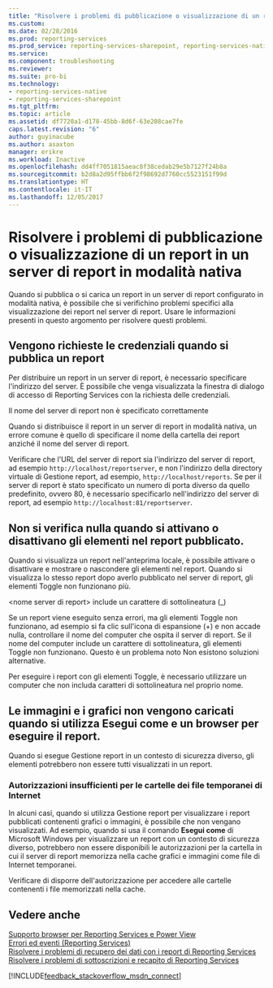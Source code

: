```yaml
---
title: "Risolvere i problemi di pubblicazione o visualizzazione di un report in un server di report in modalità nativa | Microsoft Docs"
ms.custom: 
ms.date: 02/28/2016
ms.prod: reporting-services
ms.prod_service: reporting-services-sharepoint, reporting-services-native
ms.service: 
ms.component: troubleshooting
ms.reviewer: 
ms.suite: pro-bi
ms.technology:
- reporting-services-native
- reporting-services-sharepoint
ms.tgt_pltfrm: 
ms.topic: article
ms.assetid: df7720a1-d178-45bb-8d6f-63e208cae7fe
caps.latest.revision: "6"
author: guyinacube
ms.author: asaxton
manager: erikre
ms.workload: Inactive
ms.openlocfilehash: dd4ff7051815aeac8f38cedab29e5b7127f24b8a
ms.sourcegitcommit: b2d8a2d95ffbb6f2f98692d7760cc5523151f99d
ms.translationtype: HT
ms.contentlocale: it-IT
ms.lasthandoff: 12/05/2017
---
```

# <a name="troubleshoot-publishing-or-viewing-a-report-on-a-native-mode-report-server"></a>Risolvere i problemi di pubblicazione o visualizzazione di un report in un server di report in modalità nativa
  
  
  
Quando si pubblica o si carica un report in un server di report configurato in modalità nativa, è possibile che si verifichino problemi specifici alla visualizzazione dei report nel server di report. Usare le informazioni presenti in questo argomento per risolvere questi problemi.   
  
## <a name="why-am-i-being-prompted-for-credentials-when-i-publish-a-report"></a>Vengono richieste le credenziali quando si pubblica un report  
Per distribuire un report in un server di report, è necessario specificare l'indirizzo del server. È possibile che venga visualizzata la finestra di dialogo di accesso di Reporting Services con la richiesta delle credenziali.   
  
Il nome del server di report non è specificato correttamente  
  
  
Quando si distribuisce il report in un server di report in modalità nativa, un errore comune è quello di specificare il nome della cartella dei report anziché il nome del server di report.   
  
Verificare che l'URL del server di report sia l'indirizzo del server di report, ad esempio `http://localhost/reportserver`, e non l'indirizzo della directory virtuale di Gestione report, ad esempio, `http://localhost/reports`. Se per il server di report è stato specificato un numero di porta diverso da quello predefinito, ovvero 80, è necessario specificarlo nell'indirizzo del server di report, ad esempio `http://localhost:81/reportserver`.   
  
 ## <a name="nothing-happens-when-i-toggle-items-in-my-published-report"></a>Non si verifica nulla quando si attivano o disattivano gli elementi nel report pubblicato.  
  Quando si visualizza un report nell'anteprima locale, è possibile attivare o disattivare e mostrare o nascondere gli elementi nel report. Quando si visualizza lo stesso report dopo averlo pubblicato nel server di report, gli elementi Toggle non funzionano più.   
  
\<nome server di report> include un carattere di sottolineatura (_)  
  
Se un report viene eseguito senza errori, ma gli elementi Toggle non funzionano, ad esempio si fa clic sull'icona di espansione (+) e non accade nulla, controllare il nome del computer che ospita il server di report. Se il nome del computer include un carattere di sottolineatura, gli elementi Toggle non funzionano. Questo è un problema noto Non esistono soluzioni alternative.   
  
Per eseguire i report con gli elementi Toggle, è necessario utilizzare un computer che non includa caratteri di sottolineatura nel proprio nome.  
  
## <a name="images-and-charts-do-not-load-when-i-use-run-as-and-a-browser-to-run-my-report"></a>Le immagini e i grafici non vengono caricati quando si utilizza Esegui come e un browser per eseguire il report.  
Quando si esegue Gestione report in un contesto di sicurezza diverso, gli elementi potrebbero non essere tutti visualizzati in un report.   
  
### <a name="insufficient-permissions-on-internet-temporary-file-folders"></a>Autorizzazioni insufficienti per le cartelle dei file temporanei di Internet  
  
In alcuni casi, quando si utilizza Gestione report per visualizzare i report pubblicati contenenti grafici o immagini, è possibile che non vengano visualizzati. Ad esempio, quando si usa il comando **Esegui come** di Microsoft Windows per visualizzare un report con un contesto di sicurezza diverso, potrebbero non essere disponibili le autorizzazioni per la cartella in cui il server di report memorizza nella cache grafici e immagini come file di Internet temporanei.   
  
Verificare di disporre dell'autorizzazione per accedere alle cartelle contenenti i file memorizzati nella cache.   
    
## <a name="see-also"></a>Vedere anche  
[Supporto browser per Reporting Services e Power View](../../reporting-services/browser-support-for-reporting-services-and-power-view.md)  
[Errori ed eventi (Reporting Services)](../../reporting-services/troubleshooting/errors-and-events-reference-reporting-services.md)  
[Risolvere i problemi di recupero dei dati con i report di Reporting Services](../../reporting-services/troubleshooting/troubleshoot-data-retrieval-issues-with-reporting-services-reports.md)  
[Risolvere i problemi di sottoscrizioni e recapito di Reporting Services](../../reporting-services/troubleshooting/troubleshoot-reporting-services-subscriptions-and-delivery.md)  
  
  

[!INCLUDE[feedback_stackoverflow_msdn_connect](../../includes/feedback-stackoverflow-msdn-connect.md)]

